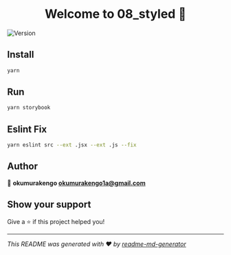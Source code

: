 <h1 align="center">Welcome to 08_styled 👋</h1>
<p>
  <img alt="Version" src="https://img.shields.io/badge/version-1.0.0-blue.svg?cacheSeconds=2592000" />
</p>

## Install

```sh
yarn
```

## Run

```sh
yarn storybook
```

## Eslint Fix

```sh
yarn eslint src --ext .jsx --ext .js --fix
```

## Author

👤 **okumurakengo <okumurakengo1a@gmail.com>**


## Show your support

Give a ⭐️ if this project helped you!

***
_This README was generated with ❤️ by [readme-md-generator](https://github.com/kefranabg/readme-md-generator)_